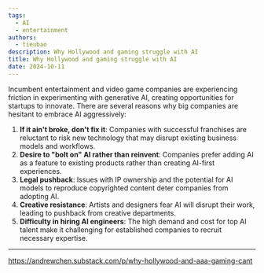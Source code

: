 ```yaml
---
tags:
  - AI
  - entertainment
authors:
  - tieubao
description: Why Hollywood and gaming struggle with AI
title: Why Hollywood and gaming struggle with AI
date: 2024-10-11
---
```

Incumbent entertainment and video game companies are experiencing friction in experimenting with generative AI, creating opportunities for startups to innovate. There are several reasons why big companies are hesitant to embrace AI aggressively:

1. **If it ain't broke, don't fix it**: Companies with successful franchises are reluctant to risk new technology that may disrupt existing business models and workflows.
2. **Desire to "bolt on" AI rather than reinvent**: Companies prefer adding AI as a feature to existing products rather than creating AI-first experiences.
3. **Legal pushback**: Issues with IP ownership and the potential for AI models to reproduce copyrighted content deter companies from adopting AI.
4. **Creative resistance**: Artists and designers fear AI will disrupt their work, leading to pushback from creative departments.
5. **Difficulty in hiring AI engineers**: The high demand and cost for top AI talent make it challenging for established companies to recruit necessary expertise.

---
https://andrewchen.substack.com/p/why-hollywood-and-aaa-gaming-cant

